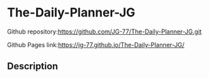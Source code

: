 # The-Daily-Planner-JG
Github repository:https://github.com/JG-77/The-Daily-Planner-JG.git 

Github Pages link:https://jg-77.github.io/The-Daily-Planner-JG/ 


## Description